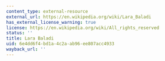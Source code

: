 ```yaml
---
content_type: external-resource
external_url: https://en.wikipedia.org/wiki/Lara_Baladi
has_external_license_warning: true
license: https://en.wikipedia.org/wiki/All_rights_reserved
status: ''
title: Lara Baladi
uid: 6e4dd6f4-bd1a-4c2a-ab96-ee807acc4933
wayback_url: ''
---
```

